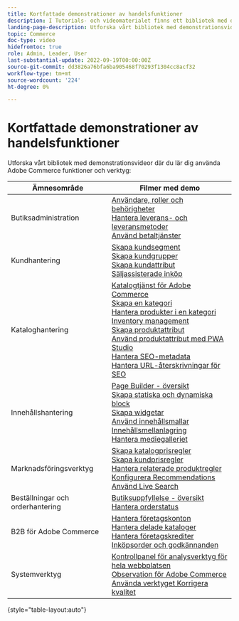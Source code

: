```yaml
---
title: Kortfattade demonstrationer av handelsfunktioner
description: I Tutorials- och videomaterialet finns ett bibliotek med demonstrationsvideor som hjälper dig att lära dig hur du använder funktioner och verktyg i Commerce.
landing-page-description: Utforska vårt bibliotek med demonstrationsvideor som hjälper dig att lära dig hur du använder Adobe Commerce funktioner och verktyg.
topic: Commerce
doc-type: video
hidefromtoc: true
role: Admin, Leader, User
last-substantial-update: 2022-09-19T00:00:00Z
source-git-commit: dd3826a76bfa6ba905468f70293f1304cc8acf32
workflow-type: tm+mt
source-wordcount: '224'
ht-degree: 0%

---
```


# Kortfattade demonstrationer av handelsfunktioner

Utforska vårt bibliotek med demonstrationsvideor där du lär dig använda Adobe Commerce funktioner och verktyg:

| Ämnesområde | Filmer med demo |
| ------------ | ---------- |
| Butiksadministration | [Användare, roller och behörigheter](./merchant/users-roles-permissions.md) <br>[Hantera leverans- och leveransmetoder](./merchant/shipping-delivery.md) <br>[Använd betaltjänster](./merchant/payment-services.md) |
| Kundhantering | [Skapa kundsegment](./merchant/customer-segments.md) <br>[Skapa kundgrupper](./merchant/customer-groups.md) <br>[Skapa kundattribut](./merchant/customer-attributes.md) <br>[Säljassisterade inköp](./merchant/seller-assisted-shopping.md) |
| Kataloghantering | [Katalogtjänst för Adobe Commerce](./merchant/catalog-service.md) <br>[Skapa en kategori](./merchant/category-create.md) <br>[Hantera produkter i en kategori](./merchant/category-products.md) <br>[Inventory management](./merchant/inventory-management.md) <br>[Skapa produktattribut](./merchant/product-attributes-create.md) <br>[Använd produktattribut med PWA Studio](./merchant/product-attributes-pwa.md) <br>[Hantera SEO-metadata](./merchant/seo-metadata.md) <br>[Hantera URL-återskrivningar för SEO](./merchant/seo-url-rewrites.md) |
| Innehållshantering | [Page Builder - översikt](./merchant/page-builder-overview.md) <br>[Skapa statiska och dynamiska block](./merchant/static-dynamic-blocks.md) <br>[Skapa widgetar](./merchant/widgets.md) <br>[Använd innehållsmallar](./merchant/content-templates.md) <br>[Innehållsmellanlagring](./merchant/content-staging.md) <br>[Hantera mediegalleriet](./merchant/media-gallery.md) |
| Marknadsföringsverktyg | [Skapa katalogprisregler](./merchant/catalog-price-rules.md) <br>[Skapa kundprisregler](./merchant/cart-price-rules.md) <br>[Hantera relaterade produktregler](./merchant/related-product-rules.md) <br>[Konfigurera Recommendations](./merchant/product-recommendations.md) <br>[Använd Live Search](./merchant/live-search.md) |
| Beställningar och orderhantering | [Butiksuppfyllelse - översikt](./merchant/store-fulfillment.md) <br>[Hantera orderstatus](./merchant/order-status.md) |
| B2B för Adobe Commerce | [Hantera företagskonton](./merchant/b2b/company-accounts.md)  <br>[Hantera delade kataloger](./merchant/b2b/shared-catalogs.md) <br>[Hantera företagskrediter](./merchant/b2b/company-credit.md) <br>[Inköpsorder och godkännanden](./merchant/b2b/purchase-orders.md) |
| Systemverktyg | [Kontrollpanel för analysverktyg för hela webbplatsen](./tools/site-wide-analysis-tool.md) <br>[Observation för Adobe Commerce](./tools/observation-tool.md) <br>[Använda verktyget Korrigera kvalitet](./tools/quality-patch-tool.md) |

{style=&quot;table-layout:auto&quot;}
